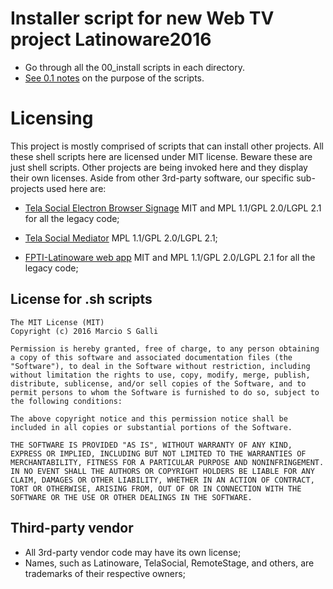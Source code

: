 # Installer script for new Web TV project Latinoware2016

* Go through all the 00_install scripts in each directory.
* [See 0.1 notes](https://github.com/taboca/l8e/wiki) on the purpose of the scripts. 

# Licensing

This project is mostly comprised of scripts that can install other projects. All these shell scripts here are licensed under MIT license. Beware these are just shell scripts. Other projects are being invoked here and they display their own licenses. Aside from other 3rd-party software, our specific sub-projects used here are:

* [Tela Social Electron Browser Signage](https://github.com/taboca/browser-signage-runtime-watcher) MIT and MPL 1.1/GPL 2.0/LGPL 2.1 for all the legacy code;

* [Tela Social Mediator](https://github.com/taboca/TelaSocial-mediator) MPL 1.1/GPL 2.0/LGPL 2.1;

* [FPTI-Latinoware web app](https://github.com/taboca/FPTI-latinoware) MIT and MPL 1.1/GPL 2.0/LGPL 2.1 for all the legacy code;

## License for .sh scripts

```
The MIT License (MIT)
Copyright (c) 2016 Marcio S Galli

Permission is hereby granted, free of charge, to any person obtaining a copy of this software and associated documentation files (the "Software"), to deal in the Software without restriction, including without limitation the rights to use, copy, modify, merge, publish, distribute, sublicense, and/or sell copies of the Software, and to permit persons to whom the Software is furnished to do so, subject to the following conditions:

The above copyright notice and this permission notice shall be included in all copies or substantial portions of the Software.

THE SOFTWARE IS PROVIDED "AS IS", WITHOUT WARRANTY OF ANY KIND, EXPRESS OR IMPLIED, INCLUDING BUT NOT LIMITED TO THE WARRANTIES OF MERCHANTABILITY, FITNESS FOR A PARTICULAR PURPOSE AND NONINFRINGEMENT. IN NO EVENT SHALL THE AUTHORS OR COPYRIGHT HOLDERS BE LIABLE FOR ANY CLAIM, DAMAGES OR OTHER LIABILITY, WHETHER IN AN ACTION OF CONTRACT, TORT OR OTHERWISE, ARISING FROM, OUT OF OR IN CONNECTION WITH THE SOFTWARE OR THE USE OR OTHER DEALINGS IN THE SOFTWARE.

```

## Third-party vendor

* All 3rd-party vendor code may have its own license;
* Names, such as Latinoware, TelaSocial, RemoteStage, and others, are trademarks of their respective owners;
